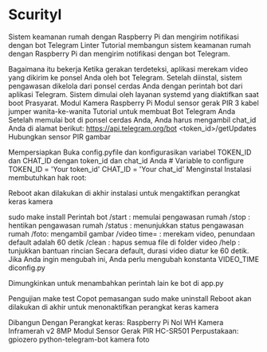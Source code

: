 # Scurityl
Sistem keamanan rumah dengan Raspberry Pi dan mengirim notifikasi dengan bot Telegram
Linter
Tutorial membangun sistem keamanan rumah dengan Raspberry Pi dan mengirim notifikasi dengan bot Telegram.

Bagaimana itu bekerja
Ketika gerakan terdeteksi, aplikasi merekam video yang dikirim ke ponsel Anda oleh bot Telegram.
Setelah diinstal, sistem pengawasan dikelola dari ponsel cerdas Anda dengan perintah bot dari aplikasi Telegram.
Sistem dimulai oleh layanan systemd yang diaktifkan saat boot
Prasyarat.
Modul Kamera Raspberry Pi
Modul sensor gerak PIR
3 kabel jumper wanita-ke-wanita
Tutorial untuk membuat Bot Telegram Anda
Setelah memulai bot di ponsel cerdas Anda, Anda harus mengambil chat_id Anda di alamat berikut:
https://api.telegram.org/bot <token_id>/getUpdates
Hubungkan sensor PIR
gambar

Mempersiapkan
Buka config.pyfile dan konfigurasikan variabel TOKEN_ID dan CHAT_ID dengan token_id dan chat_id Anda
    # Variable to configure
    TOKEN_ID = 'Your token_id'
    CHAT_ID = 'Your chat_id'
Menginstal
Instalasi membutuhkan hak root:

Reboot akan dilakukan di akhir instalasi untuk mengaktifkan perangkat keras kamera

sudo make install
Perintah bot
/start : memulai pengawasan rumah
/stop : hentikan pengawasan rumah
/status : menunjukkan status pengawasan rumah
/foto: mengambil gambar
/video time= : merekam video, penundaan default adalah 60 detik
/clean : hapus semua file di folder video
/help : tunjukkan bantuan
rincian
Secara default, durasi video diatur ke 60 detik. Jika Anda ingin mengubah ini, Anda perlu mengubah konstanta VIDEO_TIME diconfig.py

Dimungkinkan untuk menambahkan perintah lain ke bot di app.py

Pengujian
make test
Copot pemasangan
sudo make uninstall
Reboot akan dilakukan di akhir untuk menonaktifkan perangkat keras kamera

Dibangun Dengan
Perangkat keras:
Raspberry Pi Nol WH
Kamera Inframerah v2 8MP
Modul Sensor Gerak PIR HC-SR501
Perpustakaan:
gpiozero
python-telegram-bot
kamera foto

